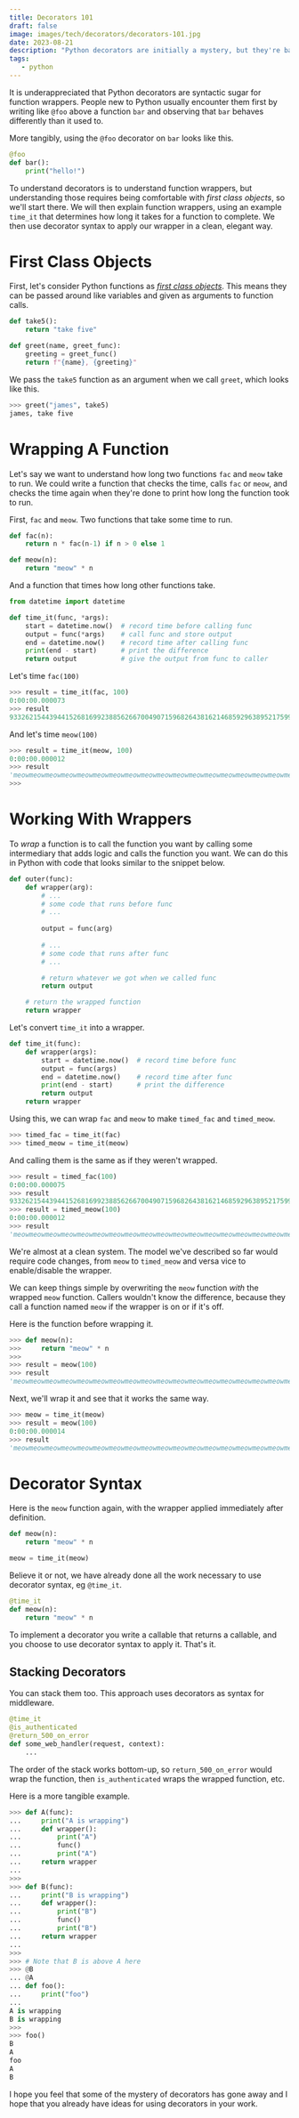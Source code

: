 ```yaml
---
title: Decorators 101
draft: false
image: images/tech/decorators/decorators-101.jpg
date: 2023-08-21
description: "Python decorators are initially a mystery, but they're basically middleware with weird syntax."
tags:
   - python
---
```


It is underappreciated that Python decorators are syntactic sugar for function wrappers. People new to Python usually encounter them first by writing like `@foo` above a function `bar` and observing that `bar` behaves differently than it used to.

More tangibly, using the `@foo` decorator on `bar` looks like this.

```python
@foo
def bar():
    print("hello!")
```

To understand decorators is to understand function wrappers, but understanding those requires being comfortable with _first class objects_, so we'll start there. We will then explain function wrappers, using an example `time_it` that determines how long it takes for a function to complete. We then use decorator syntax to apply our wrapper in a clean, elegant way.


# First Class Objects

First, let's consider Python functions as [_first class objects_](https://en.wikipedia.org/wiki/First-class_function). This means they can be passed around like variables and given as arguments to function calls.

```python
def take5():
    return "take five"

def greet(name, greet_func):
    greeting = greet_func()
    return f"{name}, {greeting}"
```

We pass the `take5` function as an argument when we call `greet`, which looks like this.

```python
>>> greet("james", take5)
james, take five
```

# Wrapping A Function

Let's say we want to understand how long two functions `fac` and `meow` take to run. We could write a function that checks the time, calls `fac` or `meow`, and checks the time again when they're done to print how long the function took to run.

First, `fac` and `meow`. Two functions that take some time to run.

```python
def fac(n):
    return n * fac(n-1) if n > 0 else 1

def meow(n):
    return "meow" * n
```

And a function that times how long other functions take.

```python
from datetime import datetime

def time_it(func, *args):
    start = datetime.now()  # record time before calling func
    output = func(*args)    # call func and store output
    end = datetime.now()    # record time after calling func
    print(end - start)      # print the difference
    return output           # give the output from func to caller
```

Let's time `fac(100)`

```python
>>> result = time_it(fac, 100)
0:00:00.000073
>>> result
93326215443944152681699238856266700490715968264381621468592963895217599993229915608941463976156518286253697920827223758251185210916864000000000000000000000000
```

And let's time `meow(100)`

```python
>>> result = time_it(meow, 100)
0:00:00.000012
>>> result
'meowmeowmeowmeowmeowmeowmeowmeowmeowmeowmeowmeowmeowmeowmeowmeowmeowmeowmeowmeowmeowmeowmeowmeowmeowmeowmeowmeowmeowmeowmeowmeowmeowmeowmeowmeowmeowmeowmeowmeowmeowmeowmeowmeowmeowmeowmeowmeowmeowmeowmeowmeowmeowmeowmeowmeowmeowmeowmeowmeowmeowmeowmeowmeowmeowmeowmeowmeowmeowmeowmeowmeowmeowmeowmeowmeowmeowmeowmeowmeowmeowmeowmeowmeowmeowmeowmeowmeowmeowmeowmeowmeowmeowmeowmeowmeowmeowmeowmeowmeow'
>>>
```

# Working With Wrappers

To _wrap_ a function is to call the function you want by calling some intermediary that adds logic and calls the function you want. We can do this in Python with code that looks similar to the snippet below.

```python
def outer(func):
    def wrapper(arg):
        # ...
        # some code that runs before func
        # ...
        
        output = func(arg)
        
        # ...
        # some code that runs after func
        # ...

        # return whatever we got when we called func
        return output

    # return the wrapped function
    return wrapper
```

Let's convert `time_it` into a wrapper.

```python
def time_it(func):
    def wrapper(args):
        start = datetime.now()  # record time before func
        output = func(args)
        end = datetime.now()    # record time after func
        print(end - start)      # print the difference
        return output
    return wrapper
```

Using this, we can wrap `fac` and `meow` to make `timed_fac` and `timed_meow`.

```python
>>> timed_fac = time_it(fac)
>>> timed_meow = time_it(meow)
```

And calling them is the same as if they weren't wrapped.

```python
>>> result = timed_fac(100)
0:00:00.000075
>>> result
93326215443944152681699238856266700490715968264381621468592963895217599993229915608941463976156518286253697920827223758251185210916864000000000000000000000000
>>> result = timed_meow(100)
0:00:00.000012
>>> result
'meowmeowmeowmeowmeowmeowmeowmeowmeowmeowmeowmeowmeowmeowmeowmeowmeowmeowmeowmeowmeowmeowmeowmeowmeowmeowmeowmeowmeowmeowmeowmeowmeowmeowmeowmeowmeowmeowmeowmeowmeowmeowmeowmeowmeowmeowmeowmeowmeowmeowmeowmeowmeowmeowmeowmeowmeowmeowmeowmeowmeowmeowmeowmeowmeowmeowmeowmeowmeowmeowmeowmeowmeowmeowmeowmeowmeowmeowmeowmeowmeowmeowmeowmeowmeowmeowmeowmeowmeowmeowmeowmeowmeowmeowmeowmeowmeowmeowmeowmeow'
```

We're almost at a clean system. The model we've described so far would require code changes, from `meow` to `timed_meow` and versa vice to enable/disable the wrapper.

We can keep things simple by overwriting the `meow` function _with_ the wrapped `meow` function. Callers wouldn't know the difference, because they call a function named `meow` if the wrapper is on or if it's off.

Here is the function before wrapping it.

```python
>>> def meow(n):
>>>     return "meow" * n
>>>
>>> result = meow(100)
>>> result
'meowmeowmeowmeowmeowmeowmeowmeowmeowmeowmeowmeowmeowmeowmeowmeowmeowmeowmeowmeowmeowmeowmeowmeowmeowmeowmeowmeowmeowmeowmeowmeowmeowmeowmeowmeowmeowmeowmeowmeowmeowmeowmeowmeowmeowmeowmeowmeowmeowmeowmeowmeowmeowmeowmeowmeowmeowmeowmeowmeowmeowmeowmeowmeowmeowmeowmeowmeowmeowmeowmeowmeowmeowmeowmeowmeowmeowmeowmeowmeowmeowmeowmeowmeowmeowmeowmeowmeowmeowmeowmeowmeowmeowmeowmeowmeowmeowmeowmeowmeow'
```

Next, we'll wrap it and see that it works the same way.

```python
>>> meow = time_it(meow)
>>> result = meow(100)
0:00:00.000014
>>> result
'meowmeowmeowmeowmeowmeowmeowmeowmeowmeowmeowmeowmeowmeowmeowmeowmeowmeowmeowmeowmeowmeowmeowmeowmeowmeowmeowmeowmeowmeowmeowmeowmeowmeowmeowmeowmeowmeowmeowmeowmeowmeowmeowmeowmeowmeowmeowmeowmeowmeowmeowmeowmeowmeowmeowmeowmeowmeowmeowmeowmeowmeowmeowmeowmeowmeowmeowmeowmeowmeowmeowmeowmeowmeowmeowmeowmeowmeowmeowmeowmeowmeowmeowmeowmeowmeowmeowmeowmeowmeowmeowmeowmeowmeowmeowmeowmeowmeowmeowmeow'
```


# Decorator Syntax

Here is the `meow` function again, with the wrapper applied immediately after definition.

```python
def meow(n):
    return "meow" * n

meow = time_it(meow)
```

Believe it or not, we have already done all the work necessary to use decorator syntax, eg `@time_it`.

```python
@time_it
def meow(n):
    return "meow" * n
```

To implement a decorator you write a callable that returns a callable, and you choose to use decorator syntax to apply it. That's it.


## Stacking Decorators

You can stack them too. This approach uses decorators as syntax for middleware.

```python
@time_it
@is_authenticated
@return_500_on_error
def some_web_handler(request, context):
    ...
```

The order of the stack works bottom-up, so `return_500_on_error` would wrap the function, then `is_authenticated` wraps the wrapped function, etc.

Here is a more tangible example.

```python
>>> def A(func):
...     print("A is wrapping")
...     def wrapper():
...         print("A")
...         func()
...         print("A")
...     return wrapper
... 
>>> 
>>> def B(func):
...     print("B is wrapping")
...     def wrapper():
...         print("B")
...         func()
...         print("B")
...     return wrapper
... 
>>> 
>>> # Note that B is above A here
>>> @B
... @A
... def foo():
...     print("foo")
... 
A is wrapping
B is wrapping
>>> 
>>> foo()
B
A
foo
A
B
```

I hope you feel that some of the mystery of decorators has gone away and I hope that you already have ideas for using decorators in your work.
